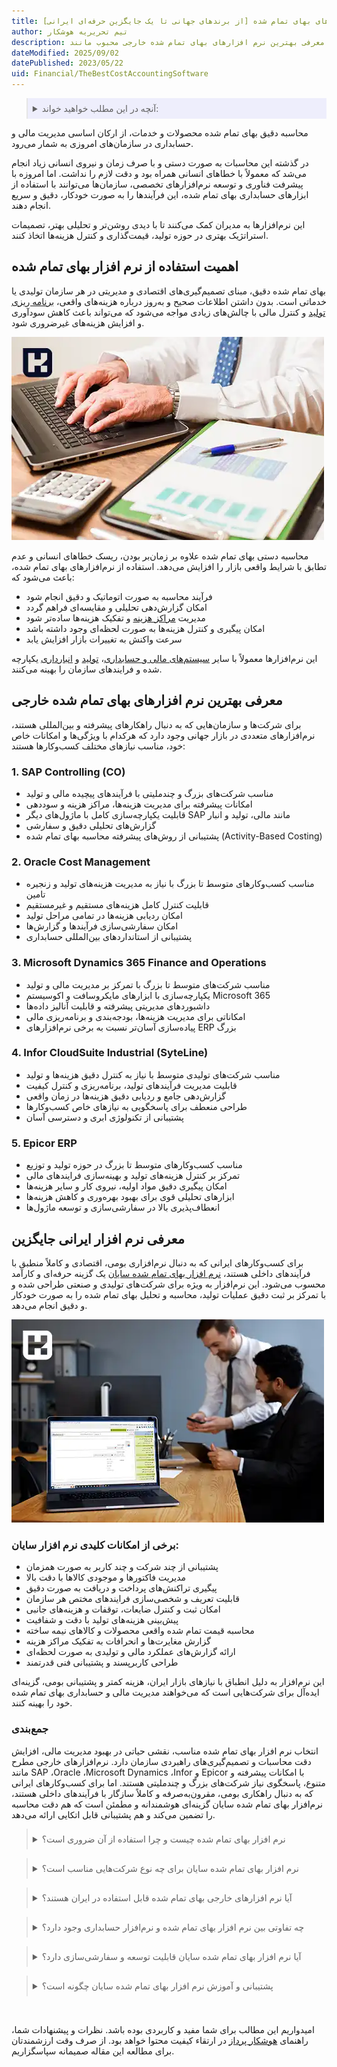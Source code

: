 ```yaml
---
title: لیست بهترین نرم افزارهای بهای تمام شده [از برندهای جهانی تا یک جایگزین حرفه‌ای ایرانی]
author: تیم تحریریه هوشکار
description: معرفی بهترین نرم افزارهای بهای تمام شده خارجی محبوب مانند SAP ،Oracle و CostPerform به همراه بررسی دقیق امکانات آن‌ها و در پایان معرفی یک جایگزین قدرتمند ایرانی؛ نرم‌افزار بهای تمام شده سایان، متناسب با نیازهای کسب‌وکارهای تولیدی و صنعتی.
dateModified: 2025/09/02
datePublished: 2023/05/22
uid: Financial/TheBestCostAccountingSoftware
---
```


<blockquote style="background-color:#eeeefc; padding:0.5rem">
  <details>
    <summary>آنچه در این مطلب خواهید خواند:</summary>
    <ul>
      <li>اهمیت استفاده از نرم افزار بهای تمام شده</li>
      <li>معرفی بهترین نرم افزارهای بهای تمام شده خارجی
        <ul>
          <li>نرم افزار بهای تمام شده SAP</li>
          <li>نرم افزار بهای تمام شده Oracle</li>
          <li>نرم افزار بهای تمام شده Microsoft Dynamics</li>
          <li>نرم افزار بهای تمام شده NetSuite</li>
          <li>نرم افزار بهای تمام شده Infor</li>
        </ul>
      </li>
      <li>معرفی نرم افزار ایرانی جایگزین</li>
      <li>جمع‌بندی</li>
      <li>سوالات متداول (FAQ)</li>
    </ul>
  </details>
</blockquote>

محاسبه دقیق بهای تمام شده محصولات و خدمات، از ارکان اساسی مدیریت مالی و حسابداری در سازمان‌های امروزی به شمار می‌رود.

در گذشته این محاسبات به صورت دستی و با صرف زمان و نیروی انسانی زیاد انجام می‌شد که معمولاً با خطاهای انسانی همراه بود و دقت لازم را نداشت. اما امروزه با پیشرفت فناوری و توسعه نرم‌افزارهای تخصصی، سازمان‌ها می‌توانند با استفاده از ابزارهای حسابداری بهای تمام شده، این فرآیندها را به صورت خودکار، دقیق و سریع انجام دهند.

این نرم‌افزارها به مدیران کمک می‌کنند تا با دیدی روشن‌تر و تحلیلی بهتر، تصمیمات استراتژیک بهتری در حوزه تولید، قیمت‌گذاری و کنترل هزینه‌ها اتخاذ کنند.

## اهمیت استفاده از نرم افزار بهای تمام شده

بهای تمام شده دقیق، مبنای تصمیم‌گیری‌های اقتصادی و مدیریتی در هر سازمان تولیدی یا خدماتی است. بدون داشتن اطلاعات صحیح و به‌روز درباره هزینه‌های واقعی، <a href="https://www.hooshkar.com/Wiki/Production/ProductionPlanning" target="_blank">برنامه ریزی تولید</a> و کنترل مالی با چالش‌های زیادی مواجه می‌شود که می‌تواند باعث کاهش سودآوری و افزایش هزینه‌های غیرضروری شود.

![بهترین نرم افزار بهای تمام شده](./Images/TheBestCostAccounting-02.webp)

محاسبه دستی بهای تمام شده علاوه بر زمان‌بر بودن، ریسک خطاهای انسانی و عدم تطابق با شرایط واقعی بازار را افزایش می‌دهد. استفاده از نرم‌افزارهای بهای تمام شده، باعث می‌شود که:

- فرآیند محاسبه به صورت اتوماتیک و دقیق انجام شود
- امکان گزارش‌دهی تحلیلی و مقایسه‌ای فراهم گردد
- مدیریت <a href="https://www.hooshkar.com/Wiki/Financial/CostCenters" target="_blank">مراکز هزینه</a> و تفکیک هزینه‌ها ساده‌تر شود
- امکان پیگیری و کنترل هزینه‌ها به صورت لحظه‌ای وجود داشته باشد
- سرعت واکنش به تغییرات بازار افزایش یابد

این نرم‌افزارها معمولاً با سایر <a href="https://www.hooshkar.com/Software/Sayan/Module/Accounting" target="_blank">سیستم‌های مالی و حسابداری</a>، <a href="https://www.hooshkar.com/Software/Fennec/Module/ProductionPlanning" target="_blank">تولید</a> و <a href="https://www.hooshkar.com/Software/Sayan/Module/Inventory" target="_blank">انبارداری</a> یکپارچه شده و فرایندهای سازمان را بهینه می‌کنند.

## معرفی بهترین نرم افزارهای بهای تمام شده خارجی

برای شرکت‌ها و سازمان‌هایی که به دنبال راهکارهای پیشرفته و بین‌المللی هستند، نرم‌افزارهای متعددی در بازار جهانی وجود دارد که هرکدام با ویژگی‌ها و امکانات خاص خود، مناسب نیازهای مختلف کسب‌وکارها هستند:

### 1. SAP Controlling (CO)

- مناسب شرکت‌های بزرگ و چندملیتی با فرآیندهای پیچیده مالی و تولید
- امکانات پیشرفته برای مدیریت هزینه‌ها، مراکز هزینه و سوددهی
- قابلیت یکپارچه‌سازی کامل با ماژول‌های دیگر SAP مانند مالی، تولید و انبار
- گزارش‌های تحلیلی دقیق و سفارشی
- پشتیبانی از روش‌های پیشرفته محاسبه بهای تمام شده (Activity-Based Costing)

### 2. Oracle Cost Management

- مناسب کسب‌وکارهای متوسط تا بزرگ با نیاز به مدیریت هزینه‌های تولید و زنجیره تامین
- قابلیت کنترل کامل هزینه‌های مستقیم و غیرمستقیم
- امکان ردیابی هزینه‌ها در تمامی مراحل تولید
- امکان سفارشی‌سازی فرآیندها و گزارش‌ها
- پشتیبانی از استانداردهای بین‌المللی حسابداری

### 3. Microsoft Dynamics 365 Finance and Operations

- مناسب شرکت‌های متوسط تا بزرگ با تمرکز بر مدیریت مالی و تولید
- یکپارچه‌سازی با ابزارهای مایکروسافت و اکوسیستم Microsoft 365
- داشبوردهای مدیریتی پیشرفته و قابلیت آنالیز داده‌ها
- امکاناتی برای مدیریت هزینه‌ها، بودجه‌بندی و برنامه‌ریزی مالی
- پیاده‌سازی آسان‌تر نسبت به برخی نرم‌افزارهای ERP بزرگ

### 4. Infor CloudSuite Industrial (SyteLine)

- مناسب شرکت‌های تولیدی متوسط با نیاز به کنترل دقیق هزینه‌ها و تولید
- قابلیت مدیریت فرآیندهای تولید، برنامه‌ریزی و کنترل کیفیت
- گزارش‌دهی جامع و ردیابی دقیق هزینه‌ها در زمان واقعی
- طراحی منعطف برای پاسخگویی به نیازهای خاص کسب‌وکارها
- پشتیبانی از تکنولوژی ابری و دسترسی آسان

### 5. Epicor ERP

- مناسب کسب‌وکارهای متوسط تا بزرگ در حوزه تولید و توزیع
- تمرکز بر کنترل هزینه‌های تولید و بهینه‌سازی فرایندهای مالی
- امکان پیگیری دقیق مواد اولیه، نیروی کار و سایر هزینه‌ها
- ابزارهای تحلیلی قوی برای بهبود بهره‌وری و کاهش هزینه‌ها
- انعطاف‌پذیری بالا در سفارشی‌سازی و توسعه ماژول‌ها

## معرفی نرم افزار ایرانی جایگزین

برای کسب‌وکارهای ایرانی که به دنبال نرم‌افزاری بومی، اقتصادی و کاملاً منطبق با فرآیندهای داخلی هستند، <a href="https://www.hooshkar.com/Software/Fennec/Module/Costing" target="_blank">نرم افزار بهای تمام شده سایان</a> یک گزینه حرفه‌ای و کارآمد محسوب می‌شود. این نرم‌افزار به ویژه برای شرکت‌های تولیدی و صنعتی طراحی شده و با تمرکز بر ثبت دقیق عملیات تولید، محاسبه و تحلیل بهای تمام شده را به صورت خودکار و دقیق انجام می‌دهد.

![سایان، بهترین نرم افزار حسابداری بهای تمام شده](./Images/TheBestCostAccounting-01.webp)

### برخی از امکانات کلیدی نرم افزار سایان:

- پشتیبانی از چند شرکت و چند کاربر به صورت همزمان
- مدیریت فاکتورها و موجودی کالاها با دقت بالا
- پیگیری تراکنش‌های پرداخت و دریافت به صورت دقیق
- قابلیت تعریف و شخصی‌سازی فرایندهای مختص هر سازمان
- امکان ثبت و کنترل ضایعات، توقفات و هزینه‌های جانبی
- پیش‌بینی هزینه‌های تولید با دقت و شفافیت
- محاسبه قیمت تمام شده واقعی محصولات و کالاهای نیمه ساخته
- گزارش مغایرت‌ها و انحرافات به تفکیک مراکز هزینه
- ارائه گزارش‌های عملکرد مالی و تولیدی به صورت لحظه‌ای
- طراحی کاربرپسند و پشتیبانی فنی قدرتمند

این نرم‌افزار به دلیل انطباق با نیازهای بازار ایران، هزینه کمتر و پشتیبانی بومی، گزینه‌ای ایده‌آل برای شرکت‌هایی است که می‌خواهند مدیریت مالی و حسابداری بهای تمام شده خود را بهینه کنند.

### جمع‌بندی
انتخاب نرم افزار بهای تمام شده مناسب، نقشی حیاتی در بهبود مدیریت مالی، افزایش دقت محاسبات و تصمیم‌گیری‌های راهبردی سازمان دارد. نرم‌افزارهای خارجی مطرح مانند SAP ،Oracle ،Microsoft Dynamics ،Infor و Epicor با امکانات پیشرفته و متنوع، پاسخگوی نیاز شرکت‌های بزرگ و چندملیتی هستند. اما برای کسب‌وکارهای ایرانی که به دنبال راهکاری بومی، مقرون‌به‌صرفه و کاملاً سازگار با فرآیندهای داخلی هستند، نرم‌افزار بهای تمام شده سایان گزینه‌ای هوشمندانه و مطمئن است که هم دقت محاسبه را تضمین می‌کند و هم پشتیبانی قابل اتکایی ارائه می‌دهد.

<blockquote style="padding:0.5rem">
  <details>
    <summary>نرم افزار بهای تمام شده چیست و چرا استفاده از آن ضروری است؟</summary>
    <ul>
      <li>این نرم‌افزارها ابزارهایی تخصصی برای محاسبه دقیق هزینه‌های تولید و خدمات هستند که به مدیران کمک می‌کنند تصمیم‌گیری‌های مالی و تولیدی بهتری داشته باشند و خطاهای انسانی را کاهش دهند.</li>
    </ul>
  </details>
</blockquote>

<blockquote style="padding:0.5rem; margin-top:0.5rem;">
  <details>
    <summary>نرم افزار بهای تمام شده سایان برای چه نوع شرکت‌هایی مناسب است؟</summary>
    <ul>
      <li>این نرم افزار بیشتر مناسب شرکت‌های تولیدی و صنعتی با نیاز به ثبت دقیق عملیات تولید و کنترل هزینه‌هاست و می‌تواند برای کسب‌وکارهای کوچک تا بزرگ قابل استفاده باشد.</li>
    </ul>
  </details>
</blockquote>

<blockquote style="padding:0.5rem; margin-top:0.5rem;">
  <details>
    <summary>آیا نرم افزارهای خارجی بهای تمام شده قابل استفاده در ایران هستند؟</summary>
    <ul>
      <li>بله، اما معمولاً هزینه بالاتر، پیچیدگی‌های پیاده‌سازی و عدم انطباق کامل با فرآیندهای داخلی ایران از معایب آن‌هاست که نرم‌افزارهای بومی مانند سایان این مشکلات را رفع کرده‌اند.</li>
    </ul>
  </details>
</blockquote>

<blockquote style="padding:0.5rem; margin-top:0.5rem;">
  <details>
    <summary>چه تفاوتی بین نرم افزار بهای تمام شده و نرم‌افزار حسابداری وجود دارد؟</summary>
    <ul>
      <li>نرم‌افزار بهای تمام شده به صورت تخصصی روی محاسبه هزینه‌های تولید و خدمات تمرکز دارد، در حالی که نرم‌افزار حسابداری شامل کل عملیات مالی و حسابداری سازمان است. البته بسیاری از نرم‌افزارهای بهای تمام شده قابلیت یکپارچه‌سازی با حسابداری را دارند.</li>
    </ul>
  </details>
</blockquote>

<blockquote style="padding:0.5rem; margin-top:0.5rem;">
  <details>
    <summary>آیا نرم افزار بهای تمام شده سایان قابلیت توسعه و سفارشی‌سازی دارد؟</summary>
    <ul>
      <li>بله، نرم‌افزار سایان به دلیل انعطاف‌پذیری بالا می‌تواند بر اساس نیازهای خاص هر سازمان، شخصی‌سازی و توسعه یابد.</li>
    </ul>
  </details>
</blockquote>

<blockquote style="padding:0.5rem; margin-top:0.5rem;">
  <details>
    <summary>پشتیبانی و آموزش نرم افزار بهای تمام شده سایان چگونه است؟</summary>
    <ul>
      <li>تیم فنی سایان پشتیبانی کامل و آموزش‌های تخصصی را در طول فرآیند پیاده‌سازی و پس از آن به کاربران ارائه می‌دهد.</li>
    </ul>
  </details>
</blockquote>
</br>

امیدواریم این مطالب برای شما مفید و کاربردی بوده باشد. نظرات و پیشنهادات شما، راهنمای <a href="https://www.hooshkar.com" target="_blank">هوشکار پرداز</a> در ارتقاء کیفیت محتوا خواهد بود. از صرف وقت ارزشمندتان برای مطالعه این مقاله صمیمانه سپاسگزاریم.